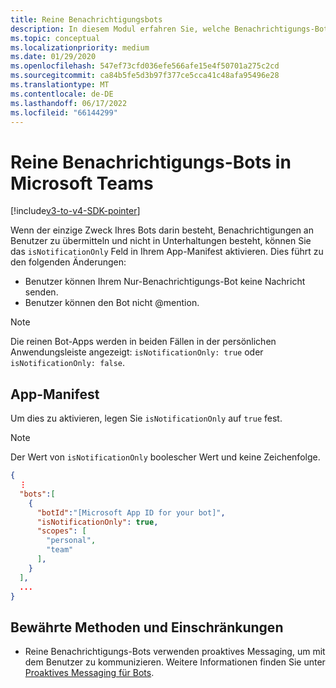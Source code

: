 ```yaml
---
title: Reine Benachrichtigungsbots
description: In diesem Modul erfahren Sie, welche Benachrichtigungs-Bots in Microsoft Teams, App-Manifest und den bewährten Methoden und Einschränkungen enthalten sind.
ms.topic: conceptual
ms.localizationpriority: medium
ms.date: 01/29/2020
ms.openlocfilehash: 547ef73cfd036efe566afe15e4f50701a275c2cd
ms.sourcegitcommit: ca84b5fe5d3b97f377ce5cca41c48afa95496e28
ms.translationtype: MT
ms.contentlocale: de-DE
ms.lasthandoff: 06/17/2022
ms.locfileid: "66144299"
---
```

# <a name="notification-only-bots-in-microsoft-teams"></a>Reine Benachrichtigungs-Bots in Microsoft Teams

[!include[v3-to-v4-SDK-pointer](~/includes/v3-to-v4-pointer-bots.md)]

Wenn der einzige Zweck Ihres Bots darin besteht, Benachrichtigungen an Benutzer zu übermitteln und nicht in Unterhaltungen besteht, können Sie das `isNotificationOnly` Feld in Ihrem App-Manifest aktivieren. Dies führt zu den folgenden Änderungen:

* Benutzer können Ihrem Nur-Benachrichtigungs-Bot keine Nachricht senden.
* Benutzer können den Bot nicht @mention.

> [!NOTE]
> Die reinen Bot-Apps werden in beiden Fällen in der persönlichen Anwendungsleiste angezeigt: `isNotificationOnly: true` oder `isNotificationOnly: false`.

## <a name="app-manifest"></a>App-Manifest

Um dies zu aktivieren, legen Sie `isNotificationOnly` auf `true` fest.

> [!NOTE]
> Der Wert von `isNotificationOnly` boolescher Wert und keine Zeichenfolge.

```json
{
  ⋮
  "bots":[
    {
      "botId":"[Microsoft App ID for your bot]",
      "isNotificationOnly": true,
      "scopes": [
        "personal",
        "team"
      ],
    }
  ],
  ...
}
```

## <a name="best-practices-and-limitations"></a>Bewährte Methoden und Einschränkungen

* Reine Benachrichtigungs-Bots verwenden proaktives Messaging, um mit dem Benutzer zu kommunizieren. Weitere Informationen finden Sie unter [Proaktives Messaging für Bots](~/resources/bot-v3/bot-conversations/bots-conv-proactive.md).
